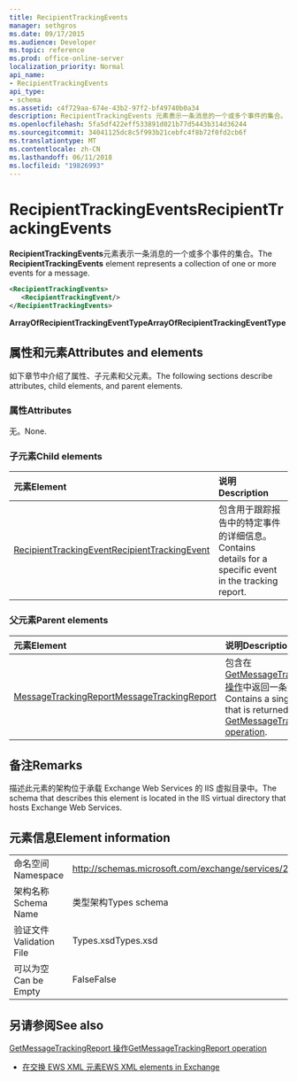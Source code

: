```yaml
---
title: RecipientTrackingEvents
manager: sethgros
ms.date: 09/17/2015
ms.audience: Developer
ms.topic: reference
ms.prod: office-online-server
localization_priority: Normal
api_name:
- RecipientTrackingEvents
api_type:
- schema
ms.assetid: c4f729aa-674e-43b2-97f2-bf49740b0a34
description: RecipientTrackingEvents 元素表示一条消息的一个或多个事件的集合。
ms.openlocfilehash: 5fa5df422eff533891d021b77d5443b314d36244
ms.sourcegitcommit: 34041125dc8c5f993b21cebfc4f8b72f0fd2cb6f
ms.translationtype: MT
ms.contentlocale: zh-CN
ms.lasthandoff: 06/11/2018
ms.locfileid: "19826993"
---
```

# <a name="recipienttrackingevents"></a><span data-ttu-id="21750-103">RecipientTrackingEvents</span><span class="sxs-lookup"><span data-stu-id="21750-103">RecipientTrackingEvents</span></span>

<span data-ttu-id="21750-104">**RecipientTrackingEvents**元素表示一条消息的一个或多个事件的集合。</span><span class="sxs-lookup"><span data-stu-id="21750-104">The **RecipientTrackingEvents** element represents a collection of one or more events for a message.</span></span> 
  
```XML
<RecipientTrackingEvents>
   <RecipientTrackingEvent/>
</RecipientTrackingEvents>
```

 <span data-ttu-id="21750-105">**ArrayOfRecipientTrackingEventType**</span><span class="sxs-lookup"><span data-stu-id="21750-105">**ArrayOfRecipientTrackingEventType**</span></span>
## <a name="attributes-and-elements"></a><span data-ttu-id="21750-106">属性和元素</span><span class="sxs-lookup"><span data-stu-id="21750-106">Attributes and elements</span></span>

<span data-ttu-id="21750-107">如下章节中介绍了属性、子元素和父元素。</span><span class="sxs-lookup"><span data-stu-id="21750-107">The following sections describe attributes, child elements, and parent elements.</span></span>
  
### <a name="attributes"></a><span data-ttu-id="21750-108">属性</span><span class="sxs-lookup"><span data-stu-id="21750-108">Attributes</span></span>

<span data-ttu-id="21750-109">无。</span><span class="sxs-lookup"><span data-stu-id="21750-109">None.</span></span>
  
### <a name="child-elements"></a><span data-ttu-id="21750-110">子元素</span><span class="sxs-lookup"><span data-stu-id="21750-110">Child elements</span></span>

|<span data-ttu-id="21750-111">**元素**</span><span class="sxs-lookup"><span data-stu-id="21750-111">**Element**</span></span>|<span data-ttu-id="21750-112">**说明**</span><span class="sxs-lookup"><span data-stu-id="21750-112">**Description**</span></span>|
|:-----|:-----|
|[<span data-ttu-id="21750-113">RecipientTrackingEvent</span><span class="sxs-lookup"><span data-stu-id="21750-113">RecipientTrackingEvent</span></span>](recipienttrackingevent.md) <br/> |<span data-ttu-id="21750-114">包含用于跟踪报告中的特定事件的详细信息。</span><span class="sxs-lookup"><span data-stu-id="21750-114">Contains details for a specific event in the tracking report.</span></span>  <br/> |
   
### <a name="parent-elements"></a><span data-ttu-id="21750-115">父元素</span><span class="sxs-lookup"><span data-stu-id="21750-115">Parent elements</span></span>

|<span data-ttu-id="21750-116">**元素**</span><span class="sxs-lookup"><span data-stu-id="21750-116">**Element**</span></span>|<span data-ttu-id="21750-117">**说明**</span><span class="sxs-lookup"><span data-stu-id="21750-117">**Description**</span></span>|
|:-----|:-----|
|[<span data-ttu-id="21750-118">MessageTrackingReport</span><span class="sxs-lookup"><span data-stu-id="21750-118">MessageTrackingReport</span></span>](messagetrackingreport.md) <br/> |<span data-ttu-id="21750-119">包含在[GetMessageTrackingReport 操作](getmessagetrackingreport-operation.md)中返回一条消息。</span><span class="sxs-lookup"><span data-stu-id="21750-119">Contains a single message that is returned in a [GetMessageTrackingReport operation](getmessagetrackingreport-operation.md).</span></span>  <br/> |
   
## <a name="remarks"></a><span data-ttu-id="21750-120">备注</span><span class="sxs-lookup"><span data-stu-id="21750-120">Remarks</span></span>

<span data-ttu-id="21750-121">描述此元素的架构位于承载 Exchange Web Services 的 IIS 虚拟目录中。</span><span class="sxs-lookup"><span data-stu-id="21750-121">The schema that describes this element is located in the IIS virtual directory that hosts Exchange Web Services.</span></span>
  
## <a name="element-information"></a><span data-ttu-id="21750-122">元素信息</span><span class="sxs-lookup"><span data-stu-id="21750-122">Element information</span></span>

|||
|:-----|:-----|
|<span data-ttu-id="21750-123">命名空间</span><span class="sxs-lookup"><span data-stu-id="21750-123">Namespace</span></span>  <br/> |http://schemas.microsoft.com/exchange/services/2006/types  <br/> |
|<span data-ttu-id="21750-124">架构名称</span><span class="sxs-lookup"><span data-stu-id="21750-124">Schema Name</span></span>  <br/> |<span data-ttu-id="21750-125">类型架构</span><span class="sxs-lookup"><span data-stu-id="21750-125">Types schema</span></span>  <br/> |
|<span data-ttu-id="21750-126">验证文件</span><span class="sxs-lookup"><span data-stu-id="21750-126">Validation File</span></span>  <br/> |<span data-ttu-id="21750-127">Types.xsd</span><span class="sxs-lookup"><span data-stu-id="21750-127">Types.xsd</span></span>  <br/> |
|<span data-ttu-id="21750-128">可以为空</span><span class="sxs-lookup"><span data-stu-id="21750-128">Can be Empty</span></span>  <br/> |<span data-ttu-id="21750-129">False</span><span class="sxs-lookup"><span data-stu-id="21750-129">False</span></span>  <br/> |
   
## <a name="see-also"></a><span data-ttu-id="21750-130">另请参阅</span><span class="sxs-lookup"><span data-stu-id="21750-130">See also</span></span>



[<span data-ttu-id="21750-131">GetMessageTrackingReport 操作</span><span class="sxs-lookup"><span data-stu-id="21750-131">GetMessageTrackingReport operation</span></span>](getmessagetrackingreport-operation.md)


- [<span data-ttu-id="21750-132">在交换 EWS XML 元素</span><span class="sxs-lookup"><span data-stu-id="21750-132">EWS XML elements in Exchange</span></span>](ews-xml-elements-in-exchange.md)

